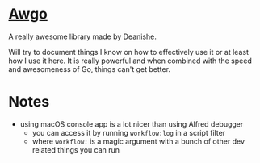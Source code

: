 # [Awgo](https://github.com/deanishe/awgo)
A really awesome library made by [Deanishe](https://github.com/deanishe).

Will try to document things I know on how to effectively use it or at least how I use it here. It is really powerful and when combined with the speed and awesomeness of Go, things can't get better.

# Notes
- using macOS console app is a lot nicer than using Alfred debugger
	- you can access it by running `workflow:log` in a script filter
	- where `workflow:` is a magic argument with a bunch of other dev related things you can run